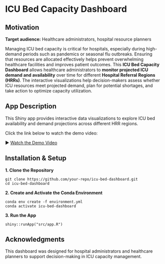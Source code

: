 # ICU Bed Capacity Dashboard

## **Motivation**

**Target audience:** Healthcare administrators, hospital resource planners

Managing ICU bed capacity is critical for hospitals, especially during high-demand periods such as pandemics or seasonal flu outbreaks. Ensuring that resources are allocated effectively helps prevent overwhelming healthcare facilities and improves patient outcomes. This **ICU Bed Capacity Dashboard** allows healthcare administrators to **monitor projected ICU demand and availability** over time for different **Hospital Referral Regions (HRRs)**. The interactive visualizations help decision-makers assess whether ICU resources meet projected demand, plan for potential shortages, and take action to optimize capacity utilization.

## **App Description**

This Shiny app provides interactive data visualizations to explore ICU bed availability and demand projections across different HRR regions.

Click the link below to watch the demo video:

▶️ [Watch the Demo Video](https://github.com/ZhengHe-007/DSCI532-Individual/raw/main/img/demo.mp4)


## **Installation & Setup**

**1. Clone the Repository**
```
git clone https://github.com/your-repo/icu-bed-dashboard.git
cd icu-bed-dashboard
```
**2. Create and Activate the Conda Environment**
```
conda env create -f environment.yml
conda activate icu-bed-dashboard
```
**3. Run the App**
```
shiny::runApp("src/app.R")
```
## **Acknowledgments**

This dashboard was designed for hospital administrators and healthcare planners to support decision-making in ICU capacity management.
